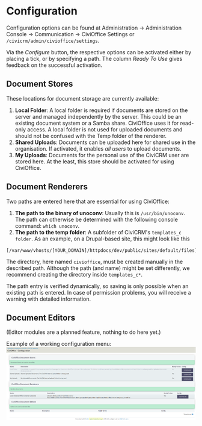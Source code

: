 # Configuration

Configuration options can be found at Administration -> Administration Console
-> Communication -> CiviOffice Settings or `/civicrm/admin/civioffice/settings`.

Via the *Configure* button, the respective options can be activated either by
placing a tick, or by specifying a path. The column *Ready To Use* gives
feedback on the successful activation.

## Document Stores

These locations for document storage are currently available:

1. **Local Folder**: A local folder is required if documents are stored on the
   server and managed independently by the server. This could be an existing
   document system or a Samba share. CiviOffice uses it for read-only access. A
   local folder is not used for uploaded documents and should not be confused
   with the Temp folder of the renderer.
2. **Shared Uploads**: Documents can be uploaded here for shared use in the
   organisation. If activated, it enables *all users* to upload documents.
3. **My Uploads**: Documents for the personal use of the CiviCRM user are stored
   here. At the least, this store should be activated for using CiviOffice.

## Document Renderers

Two paths are entered here that are essential for using CiviOffice:

1. **The path to the binary of unoconv**: Usually this is `/usr/bin/unoconv`.
   The path can otherwise be determined with the following console
   command: ``which unoconv``.
2. **The path to the temp folder**: A subfolder of
   CiviCRM's ``templates_c folder``. As an example, on a Drupal-based site, this
   might look like this

```
[/var/www/vhosts/[YOUR_DOMAIN]/httpdocs/dev/public/sites/default/files]/civicrm/templates_c/civioffice
```

The directory, here named ``civioffice``, must be created manually in the
described path. Although the path (and name) might be set differently, we
recommend creating the directory inside ``templates_c*``.

The path entry is verified dynamically, so saving is only possible when an
existing path is entered. In case of permission problems, you will receive a
warning with detailed information.

## Document Editors

(Editor modules are a planned feature, nothing to do here yet.)

Example of a working configuration menu:
![CiviOffice configuration menu](img/civioffice-configuration.png "CiviOffice configuration menu")